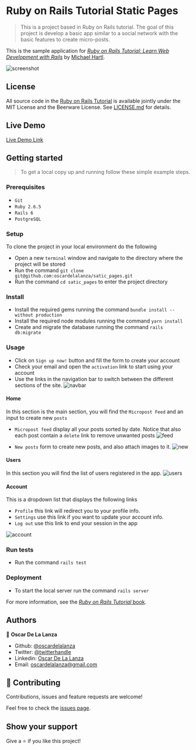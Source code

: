 # Ruby on Rails Tutorial Static Pages
> This is a project based in Ruby on Rails tutorial. The goal of this project is develop a basic app similar to a social 
> network with the basic features to create micro-posts.

This is the sample application for
[*Ruby on Rails Tutorial:
Learn Web Development with Rails*](https://www.railstutorial.org/)
by [Michael Hartl](http://www.michaelhartl.com/).

![screenshot](screenshots/static-pages.png)

## License

All source code in the [Ruby on Rails Tutorial](https://www.railstutorial.org/)
is available jointly under the MIT License and the Beerware License. See
[LICENSE.md](LICENSE.md) for details.

## Live Demo

[Live Demo Link](https://fast-dawn-38965.herokuapp.com/)

## Getting started

> To get a local copy up and running follow these simple example steps.

### Prerequisites

- `Git`
- `Ruby 2.6.5`
- `Rails 6`
- `PostgreSQL`

### Setup

To clone the project in your local environment do the following

- Open a new `terminal` window and navigate to the directory where the project will be stored
- Run the command `git clone git@github.com:oscardelalanza/satic_pages.git`
- Run the command `cd satic_pages` to enter the project directory

### Install

- Install the required gems running the command `bundle install --without production`
- Install the required node modules running the command `yarn install`
- Create and migrate the database running the command `rails db:migrate`

### Usage

- Click on `Sign up now!` button and fill the form to create your account
- Check your email and open the `activation` link to start using your account
- Use the links in the navigation bar to switch between the different sections of the site.
![navbar](screenshots/navbar.png)

#### Home

In this section is the main section, you will find the `Micropost Feed` and an input to create new `posts`

- `Micropost feed` display all your posts sorted by date. Notice that also each post contain a `delete` link to remove unwanted posts
![feed](screenshots/feed.png)


- `New posts` form to create new posts, and also attach images to it.
![new](screenshots/new.png)

#### Users

In this section you will find the list of users registered in the app. 
![users](screenshots/users.png)

#### Account

This is a dropdown list that displays the following links

- `Profile` this link will redirect you to your profile info.
- `Settings` use this link if you want to update your account info.
- `Log out` use this link to end your session in the app

![account](screenshots/account.png)

### Run tests

- Run the command `rails test`

### Deployment

- To start the local server run the command `rails server`

For more information, see the
[*Ruby on Rails Tutorial* book](https://www.railstutorial.org/book).

## Authors

👤 **Oscar De La Lanza**

- Github: [@oscardelalanza](https://github.com/oscardelalanza)
- Twitter: [@twitterhandle](https://twitter.com/oscardelalanza)
- Linkedin: [Oscar De La Lanza](https://linkedin.com/in/oscardelalanza/)
- Email: oscardelalanza@gmail.com

## 🤝 Contributing

Contributions, issues and feature requests are welcome!

Feel free to check the [issues page](issues/).

## Show your support

Give a ⭐️ if you like this project!
